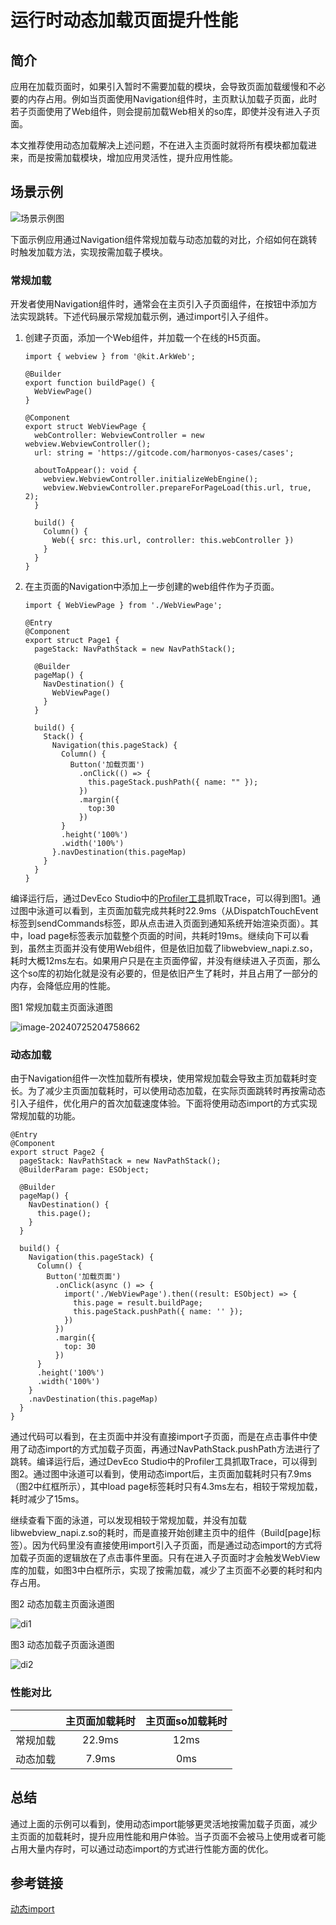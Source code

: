 # 运行时动态加载页面提升性能
<!--Kit: Common-->
<!--Subsystem: Demo&Sample-->
<!--Owner: @mgy917-->
<!--Designer: @jiangwensai-->
<!--Tester: @Lyuxin-->
<!--Adviser: @huipeizi-->

## 简介

应用在加载页面时，如果引入暂时不需要加载的模块，会导致页面加载缓慢和不必要的内存占用。例如当页面使用Navigation组件时，主页默认加载子页面，此时若子页面使用了Web组件，则会提前加载Web相关的so库，即使并没有进入子页面。

本文推荐使用动态加载解决上述问题，不在进入主页面时就将所有模块都加载进来，而是按需加载模块，增加应用灵活性，提升应用性能。

## 场景示例

![场景示例图](figures/dynamic_import_1.gif)

下面示例应用通过Navigation组件常规加载与动态加载的对比，介绍如何在跳转时触发加载方法，实现按需加载子模块。

### 常规加载

开发者使用Navigation组件时，通常会在主页引入子页面组件，在按钮中添加方法实现跳转。下述代码展示常规加载示例，通过import引入子组件。

1. 创建子页面，添加一个Web组件，并加载一个在线的H5页面。

   ```
   import { webview } from '@kit.ArkWeb';
   
   @Builder
   export function buildPage() {
     WebViewPage()
   }
   
   @Component
   export struct WebViewPage {
     webController: WebviewController = new webview.WebviewController();
     url: string = 'https://gitcode.com/harmonyos-cases/cases';
   
     aboutToAppear(): void {
       webview.WebviewController.initializeWebEngine();
       webview.WebviewController.prepareForPageLoad(this.url, true, 2);
     }
   
     build() {
       Column() {
         Web({ src: this.url, controller: this.webController })
       }
     }
   }
   ```

2. 在主页面的Navigation中添加上一步创建的web组件作为子页面。

   ```
   import { WebViewPage } from './WebViewPage';
   
   @Entry
   @Component
   export struct Page1 {
     pageStack: NavPathStack = new NavPathStack();
   
     @Builder
     pageMap() {
       NavDestination() {
         WebViewPage()
       }
     }
   
     build() {
       Stack() {
         Navigation(this.pageStack) {
           Column() {
             Button('加载页面')
               .onClick(() => {
                 this.pageStack.pushPath({ name: "" });
               })
               .margin({
                 top:30
               })
           }
           .height('100%')
           .width('100%')
         }.navDestination(this.pageMap)
       }
     }
   }
   ```

编译运行后，通过DevEco Studio中的[Profiler工具](application-performance-analysis.md)抓取Trace，可以得到图1。通过图中泳道可以看到，主页面加载完成共耗时22.9ms（从DispatchTouchEvent标签到sendCommands标签，即从点击进入页面到通知系统开始渲染页面）。其中，load page标签表示加载整个页面的时间，共耗时19ms。继续向下可以看到，虽然主页面并没有使用Web组件，但是依旧加载了libwebview_napi.z.so，耗时大概12ms左右。如果用户只是在主页面停留，并没有继续进入子页面，那么这个so库的初始化就是没有必要的，但是依旧产生了耗时，并且占用了一部分的内存，会降低应用的性能。

图1 常规加载主页面泳道图

![image-20240725204758662](figures/dynamic_import_normal_1.PNG)

### 动态加载

由于Navigation组件一次性加载所有模块，使用常规加载会导致主页加载耗时变长。为了减少主页面加载耗时，可以使用动态加载，在实际页面跳转时再按需动态引入子组件，优化用户的首次加载速度体验。下面将使用动态import的方式实现常规加载的功能。

```
@Entry
@Component
export struct Page2 {
  pageStack: NavPathStack = new NavPathStack();
  @BuilderParam page: ESObject;

  @Builder
  pageMap() {
    NavDestination() {
      this.page();
    }
  }

  build() {
    Navigation(this.pageStack) {
      Column() {
        Button('加载页面')
          .onClick(async () => {
            import('./WebViewPage').then((result: ESObject) => {
              this.page = result.buildPage;
              this.pageStack.pushPath({ name: '' });
            })
          })
          .margin({
            top: 30
          })
      }
      .height('100%')
      .width('100%')
    }
    .navDestination(this.pageMap)
  }
}
```

通过代码可以看到，在主页面中并没有直接import子页面，而是在点击事件中使用了动态import的方式加载子页面，再通过NavPathStack.pushPath方法进行了跳转。编译运行后，通过DevEco Studio中的Profiler工具抓取Trace，可以得到图2。通过图中泳道可以看到，使用动态import后，主页面加载耗时只有7.9ms（图2中红框所示），其中load page标签耗时只有4.3ms左右，相较于常规加载，耗时减少了15ms。

继续查看下面的泳道，可以发现相较于常规加载，并没有加载libwebview_napi.z.so的耗时，而是直接开始创建主页中的组件（Build[page]标签）。因为代码里没有直接使用import引入子页面，而是通过动态import的方式将加载子页面的逻辑放在了点击事件里面。只有在进入子页面时才会触发WebView库的加载，如图3中白框所示，实现了按需加载，减少了主页面不必要的耗时和内存占用。

图2 动态加载主页面泳道图

![di1](figures/dynamic_import_dynamic_1.PNG)

图3 动态加载子页面泳道图

![di2](figures/dynamic_import_dynamic_2.PNG)

### 性能对比

|         | 主页面加载耗时 | 主页面so加载耗时 |
| ------  | :--------------:   | :--------------:   |
| 常规加载 |     22.9ms     |     12ms     |
| 动态加载 |      7.9ms      |      0ms      |

## 总结

通过上面的示例可以看到，使用动态import能够更灵活地按需加载子页面，减少主页面的加载耗时，提升应用性能和用户体验。当子页面不会被马上使用或者可能占用大量内存时，可以通过动态import的方式进行性能方面的优化。

## 参考链接

[动态import](https://developer.huawei.com/consumer/cn/doc/harmonyos-guides-V5/arkts-dynamic-import-V5)

